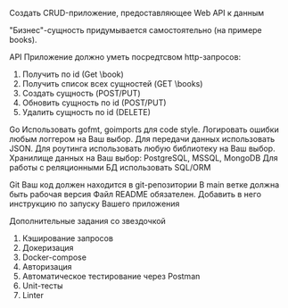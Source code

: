 Создать CRUD-приложение, предоставляющее Web API к данным

"Бизнес"-сущность придумывается самостоятельно (на примере books).

API 
Приложение должно уметь посредтсвом http-запросов:
1. Получить по id (Get \book)
2. Получить список всех сущностей (GET \books)
3. Создать сущность (POST/PUT)
4. Обновить сущность по id (POST/PUT)
5. Удалить сущность по id (DELETE)

Go
Использовать gofmt, goimports для code style.
Логировать ошибки любым логгером на Ваш выбор. 
Для передачи данных использовать JSON. 
Для роутинга использовать любую библиотеку на Ваш выбор. 
Хранилище данных на Ваш выбор: PostgreSQL, MSSQL, MongoDB 
Для работы с реляционными БД использовать SQL/ORM

Git 
Ваш код должен находится в git-репозитории
В main ветке должна быть рабочая версия
Файл README обязателен. Добавить в него инструкцию по запуску Вашего приложения


Дополнительные задания со звездочкой
1. Кэширование запросов 
2. Докеризация
3. Docker-compose
4. Авторизация
5. Автоматическое тестирование через Postman
6. Unit-тесты
7. Linter